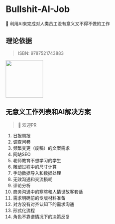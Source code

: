 # Bullshit-AI-Job
💩 利用AI来完成对人类员工没有意义又不得不做的工作

## 理论依据
> ISBN: 9787521743883
<div align="left">
  <img src="https://github.com/ConnectAI-E/Bullshit-AI-Job/assets/50035229/333ce464-4d36-4b68-8300-8a988d2f73d6" width="120"/>
</div>

## 无意义工作列表和AI解决方案
> 🤞 欢迎PR

1. 日报周报
2. 调查问卷
3. 频繁变更（废稿）的文案需求
4. 网站SEO
5. 老师教育不想学习的学生
6. 雕塑过程中的尺寸计算
7. 手动数据导入和数据处理
8. 无效沟通和交流损耗
9. 评论分析
10. 商务沟通中的寒暄和人情世故客套话
11. 需求明确前的专版材料准备
12. 对方没有对齐认知下的需求沟通
13. 形式化流程
14. 角色不靠谱情况下的决策反复



